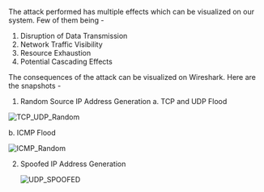 The attack performed has multiple effects which can be visualized on our system. Few of them being - 
1. Disruption of Data Transmission
2. Network Traffic Visibility
3. Resource Exhaustion
4. Potential Cascading Effects

The consequences of the attack can be visualized on Wireshark. Here are the snapshots - 
1. Random Source IP Address Generation
  a. TCP and UDP Flood

  ![TCP_UDP_Random](https://github.com/AishwaryaKoushik/Cattle-Health-Monitoring-System---IoT-Security/assets/161193220/add628cf-52b5-4fe3-8ff3-c2533bb593f3)

  b. ICMP Flood

  ![ICMP_Random](https://github.com/AishwaryaKoushik/Cattle-Health-Monitoring-System---IoT-Security/assets/161193220/d2b472b3-0a48-468c-a2f3-52a20133ed93)

2. Spoofed IP Address Generation

   ![UDP_SPOOFED](https://github.com/AishwaryaKoushik/Cattle-Health-Monitoring-System---IoT-Security/assets/161193220/f1644572-7ee3-4cf9-9c39-15de70119dcc)



